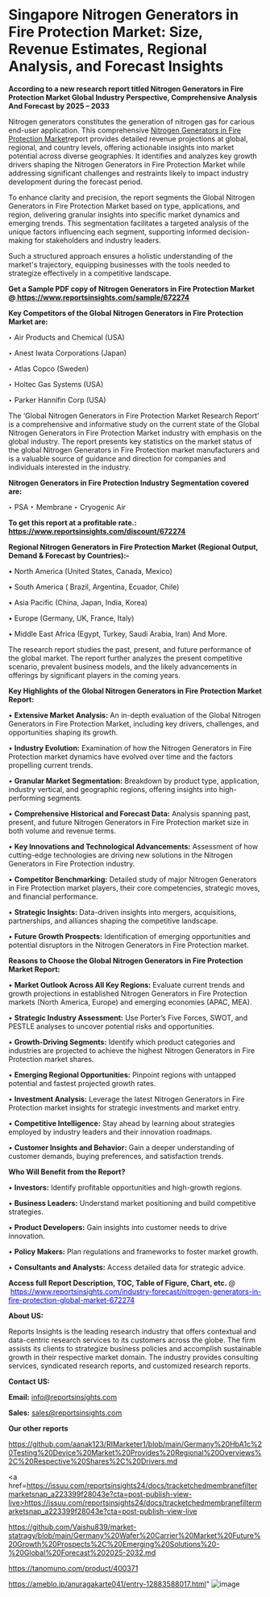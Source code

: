 # Singapore Nitrogen Generators in Fire Protection Market: Size, Revenue Estimates, Regional Analysis, and Forecast Insights

<strong>According to a new research report titled Nitrogen Generators in Fire Protection Market Global Industry Perspective, Comprehensive Analysis And Forecast by 2025 – 2033</strong>

Nitrogen generators constitutes the generation of nitrogen gas for carious end-user application. This comprehensive <a href=https://www.reportsinsights.com/sample/672274>Nitrogen Generators in Fire Protection Market</a>report provides detailed revenue projections at global, regional, and country levels, offering actionable insights into market potential across diverse geographies. It identifies and analyzes key growth drivers shaping the Nitrogen Generators in Fire Protection Market while addressing significant challenges and restraints likely to impact industry development during the forecast period.

To enhance clarity and precision, the report segments the Global Nitrogen Generators in Fire Protection Market based on type, applications, and region, delivering granular insights into specific market dynamics and emerging trends. This segmentation facilitates a targeted analysis of the unique factors influencing each segment, supporting informed decision-making for stakeholders and industry leaders.

Such a structured approach ensures a holistic understanding of the market's trajectory, equipping businesses with the tools needed to strategize effectively in a competitive landscape.

<strong>Get a Sample PDF copy of Nitrogen Generators in Fire Protection Market </strong><strong>@<a href=https://www.reportsinsights.com/sample/672274 style=color:#0000ff;> https://www.reportsinsights.com/sample/672274</a></strong></font>

<strong>Key Competitors of the Global Nitrogen Generators in Fire Protection Market are:</strong>

‣ Air Products and Chemical (USA)

‣ Anest Iwata Corporations (Japan)

‣ Atlas Copco (Sweden)

‣ Holtec Gas Systems (USA)

‣ Parker Hannifin Corp (USA)

The ‘Global Nitrogen Generators in Fire Protection Market Research Report’ is a comprehensive and informative study on the current state of the Global Nitrogen Generators in Fire Protection Market industry with emphasis on the global industry. The report presents key statistics on the market status of the global Nitrogen Generators in Fire Protection market manufacturers and is a valuable source of guidance and direction for companies and individuals interested in the industry.

<strong>Nitrogen Generators in Fire Protection Industry Segmentation covered are:</strong>

‣ PSA
‣ Membrane
‣ Cryogenic Air

<strong>To get this report at a profitable rate.: <a href=https://www.reportsinsights.com/discount/672274 style=color:#0000ff;>https://www.reportsinsights.com/discount/672274</a></strong></font>

<strong>Regional Nitrogen Generators in Fire Protection Market (Regional Output, Demand &amp; Forecast by Countries):-</strong>

• North America (United States, Canada, Mexico)

• South America ( Brazil, Argentina, Ecuador, Chile)

• Asia Pacific (China, Japan, India, Korea)

• Europe (Germany, UK, France, Italy)

• Middle East Africa (Egypt, Turkey, Saudi Arabia, Iran) And More.

The research report studies the past, present, and future performance of the global market. The report further analyzes the present competitive scenario, prevalent business models, and the likely advancements in offerings by significant players in the coming years.

<strong>Key Highlights of the Global Nitrogen Generators in Fire Protection Market Report:</strong>

• <strong>Extensive Market Analysis:</strong> An in-depth evaluation of the Global Nitrogen Generators in Fire Protection Market, including key drivers, challenges, and opportunities shaping its growth.

• <strong>Industry Evolution:</strong> Examination of how the Nitrogen Generators in Fire Protection market dynamics have evolved over time and the factors propelling current trends.

• <strong>Granular Market Segmentation:</strong> Breakdown by product type, application, industry vertical, and geographic regions, offering insights into high-performing segments.

• <strong>Comprehensive Historical and Forecast Data:</strong> Analysis spanning past, present, and future Nitrogen Generators in Fire Protection market size in both volume and revenue terms.

• <strong>Key Innovations and Technological Advancements:</strong> Assessment of how cutting-edge technologies are driving new solutions in the Nitrogen Generators in Fire Protection industry.

• <strong>Competitor Benchmarking:</strong> Detailed study of major Nitrogen Generators in Fire Protection market players, their core competencies, strategic moves, and financial performance.

• <strong>Strategic Insights:</strong> Data-driven insights into mergers, acquisitions, partnerships, and alliances shaping the competitive landscape.

• <strong>Future Growth Prospects:</strong> Identification of emerging opportunities and potential disruptors in the Nitrogen Generators in Fire Protection market.

<strong>Reasons to Choose the Global Nitrogen Generators in Fire Protection Market Report:</strong>

• <strong>Market Outlook Across All Key Regions:</strong> Evaluate current trends and growth projections in established Nitrogen Generators in Fire Protection markets (North America, Europe) and emerging economies (APAC, MEA).

• <strong>Strategic Industry Assessment:</strong> Use Porter’s Five Forces, SWOT, and PESTLE analyses to uncover potential risks and opportunities.

• <strong>Growth-Driving Segments:</strong> Identify which product categories and industries are projected to achieve the highest Nitrogen Generators in Fire Protection market shares.

• <strong>Emerging Regional Opportunities:</strong> Pinpoint regions with untapped potential and fastest projected growth rates.

• <strong>Investment Analysis:</strong> Leverage the latest Nitrogen Generators in Fire Protection market insights for strategic investments and market entry.

• <strong>Competitive Intelligence:</strong> Stay ahead by learning about strategies employed by industry leaders and their innovation roadmaps.

• <strong>Customer Insights and Behavior:</strong> Gain a deeper understanding of customer demands, buying preferences, and satisfaction trends.

<strong>Who Will Benefit from the Report?</strong>

• <strong>Investors:</strong> Identify profitable opportunities and high-growth regions.

• <strong>Business Leaders:</strong> Understand market positioning and build competitive strategies.

• <strong>Product Developers:</strong> Gain insights into customer needs to drive innovation.

• <strong>Policy Makers:</strong> Plan regulations and frameworks to foster market growth.

• <strong>Consultants and Analysts:</strong> Access detailed data for strategic advice.
</ul>
<strong>Access full Report Description, TOC, Table of Figure, Chart, etc. </strong>@  <a href=https://www.reportsinsights.com/industry-forecast/nitrogen-generators-in-fire-protection-global-market-672274 style=color:#0000ff;>https://www.reportsinsights.com/industry-forecast/nitrogen-generators-in-fire-protection-global-market-672274</a></font>

<strong><strong>About US</strong>:</strong>

Reports Insights is the leading research industry that offers contextual and data-centric research services to its customers across the globe. The firm assists its clients to strategize business policies and accomplish sustainable growth in their respective market domain. The industry provides consulting services, syndicated research reports, and customized research reports.

<strong>Contact US:</strong>

<p class=""""><b>Email:</b> <a href=mailto:info@reportsinsights.com>info@reportsinsights.com</a></p>
<p class=""""><b>Sales:</b> <a href=mailto:sales@reportsinsights.com>sales@reportsinsights.com</a></p>

<strong>Our other reports</strong>

<a href=https://github.com/aanak123/RIMarketer1/blob/main/Germany%20HbA1c%20Testing%20Device%20Market%20Provides%20Regional%20Overviews%2C%20Respective%20Shares%2C%20Drivers.md>https://github.com/aanak123/RIMarketer1/blob/main/Germany%20HbA1c%20Testing%20Device%20Market%20Provides%20Regional%20Overviews%2C%20Respective%20Shares%2C%20Drivers.md</a>

<a href=https://issuu.com/reportsinsights24/docs/tracketchedmembranefiltermarketsnap_a223399f28043e?cta=post-publish-view-live>https://issuu.com/reportsinsights24/docs/tracketchedmembranefiltermarketsnap_a223399f28043e?cta=post-publish-view-live</a>

<a href=https://github.com/Vaishu839/market-statragy/blob/main/Germany%20Wafer%20Carrier%20Market%20Future%20Growth%20Prospects%2C%20Emerging%20Solutions%20-%20Global%20Forecast%202025-2032.md>https://github.com/Vaishu839/market-statragy/blob/main/Germany%20Wafer%20Carrier%20Market%20Future%20Growth%20Prospects%2C%20Emerging%20Solutions%20-%20Global%20Forecast%202025-2032.md</a>

<a href=https://tanomuno.com/product/400371>https://tanomuno.com/product/400371</a>

<a href=https://ameblo.jp/anuragakarte041/entry-12883588017.html>https://ameblo.jp/anuragakarte041/entry-12883588017.html</a>"
![image](https://github.com/user-attachments/assets/96845d69-b82c-49de-ab97-38ae9af05b9b)
